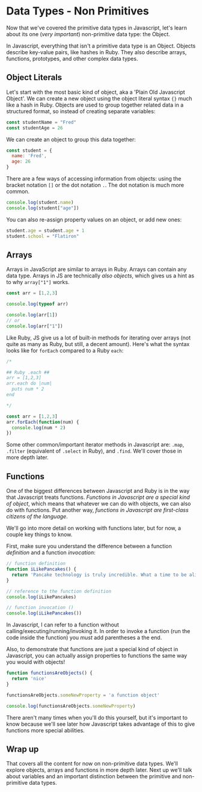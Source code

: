 # Data Types - Non Primitives

Now that we've covered the primitive data types in Javascript, let's learn about its one (*very important*) non-primitive data type: the Object.

In Javascript, everything that isn't a primitive data type is an Object. Objects describe key-value pairs, like hashes in Ruby. They also describe arrays, functions, prototypes, and other complex data types.

## Object Literals 

Let's start with the most basic kind of object, aka a 'Plain Old Javascript Object'. We can create a new object using the object literal syntax `{}` much like a hash in Ruby. Objects are used to group together related data in a structured format, so instead of creating separate variables:


```js
const studentName = "Fred"
const studentAge = 26
```

We can create an object to group this data together:

```js
const student = { 
  name: 'Fred', 
  age: 26 
}
```

There are a few ways of accessing information from objects: using the bracket notation `[]` or the dot notation `.`. The dot notation is much more common.

```js
console.log(student.name)
console.log(student["age"])
```

You can also re-assign property values on an object, or add new ones:

```js
student.age = student.age + 1
student.school = "Flatiron"
```

## Arrays

Arrays in JavaScript are similar to arrays in Ruby. Arrays can contain any data type. Arrays in JS are technically *also objects*, which gives us a hint as to why `array["1"]` works.

```js
const arr = [1,2,3]

console.log(typeof arr)

console.log(arr[1])
// or
console.log(arr["1"])
```

Like Ruby, JS give us a lot of built-in methods for iterating over arrays (not quite as many as Ruby, but still, a decent amount). Here's what the syntax looks like for `forEach` compared to a Ruby `each`:

```js
/*

## Ruby .each ##
arr = [1,2,3]
arr.each do |num|
  puts num * 2
end

*/

const arr = [1,2,3]
arr.forEach(function(num) {
  console.log(num * 2)
})
```

Some other common/important iterator methods in Javascript are: `.map`, `.filter` (equivalent of `.select` in Ruby), and `.find`. We'll cover those in more depth later.

## Functions

One of the biggest differences between Javascript and Ruby is in the way that Javascript treats functions. *Functions in Javascript are a special kind of object*, which means that whatever we can do with objects, we can also do with functions. Put another way, *functions in Javascript are first-class citizens of the language*. 

We'll go into more detail on working with functions later, but for now, a couple key things to know. 

First, make sure you understand the difference between a function *definition* and a function *invocation*:

```js
// function definition
function iLikePancakes() {
  return 'Pancake technology is truly incredible. What a time to be alive!'
}

// reference to the function definition
console.log(iLikePancakes)

// function invocation ()
console.log(iLikePancakes())
```

In Javascript, I can refer to a function without calling/executing/running/invoking it. In order to invoke a function (run the code inside the function) you *must* add parentheses a the end.

Also, to demonstrate that functions are just a special kind of object in Javascript, you can actually assign properties to functions the same way you would with objects!

```js
function functionsAreObjects() {
  return 'nice'
}

functionsAreObjects.someNewProperty = 'a function object'

console.log(functionsAreObjects.someNewProperty)
```

There aren't many times when you'll do this yourself, but it's important to know because we'll see later how Javascript takes advantage of this to give functions more special abilities.

## Wrap up

That covers all the content for now on non-primitive data types. We'll explore objects, arrays and functions in more depth later. Next up we'll talk about variables and an important distinction between the primitive and non-primitive data types.
